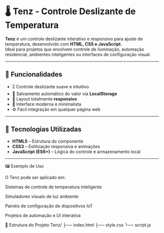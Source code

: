 # 🌡️ Tenz - Controle Deslizante de Temperatura

**Tenz** é um controle deslizante interativo e responsivo para ajuste de temperatura, desenvolvido com **HTML, CSS e JavaScript**.  
Ideal para projetos que envolvem controle de iluminação, automação residencial, ambientes inteligentes ou interfaces de configuração visual.

---

## 🚀 Funcionalidades

- 🎚️ Controle deslizante suave e intuitivo  
- 💾 Salvamento automático do valor via **LocalStorage**  
- 📱 Layout totalmente **responsivo**  
- 🎨 Interface moderna e minimalista  
- ⚙️ Fácil integração em qualquer página web  

---

## 🧠 Tecnologias Utilizadas

- **HTML5** – Estrutura do componente  
- **CSS3** – Estilização responsiva e animações  
- **JavaScript (ES6+)** – Lógica do controle e armazenamento local  

---

🖼️ Exemplo de Uso

O Tenz pode ser aplicado em:

Sistemas de controle de temperatura inteligente

Simuladores visuais de luz ambiente

Painéis de configuração de dispositivos IoT

Projetos de automação e UI interativa

📂 Estrutura do Projeto
Tenz/
├── index.html
├── style.css
└── script.js
